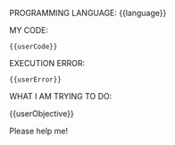 PROGRAMMING LANGUAGE: {{language}}

MY CODE:

```
{{userCode}}
```

EXECUTION ERROR:

```
{{userError}}
```

WHAT I AM TRYING TO DO:

{{userObjective}}

Please help me!
